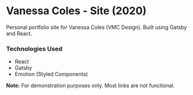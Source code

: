 # Vanessa Coles - Site (2020)

Personal portfolio site for Vanessa Coles (VMC Design).  Built using Gatsby and React.

### Technologies Used
- React
- Gatsby
- Emotion (Styled Components)

**Note:** For demonstration purposes only.  Most links are not functional.
